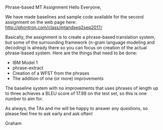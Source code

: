 Phrase-based MT Assignment
Hello Everyone,
 
We have made baselines and sample code available for the second assignment on the web page here:
http://phontron.com/class/mtandseq2seq2017/
 
Basically, the assignment is to create a phrase-based translation system, but some of the surrounding framework (n-gram language modeling and decoding) is already there so you can focus on creation of the actual phrase-based system. Here are the things that need to be done:

* IBM Model 1
* phrase-extract
* Creation of a WFST from the phrases
* The addition of one (or more) improvements
 
The baseline system with no improvements that uses phrases of length up to three achieves a BLEU score of 17.98 on the test set, so this is one number to aim for.
 
As always, the TAs and me will be happy to answer any questions, so please feel free to ask early and ask often!
 
Graham
